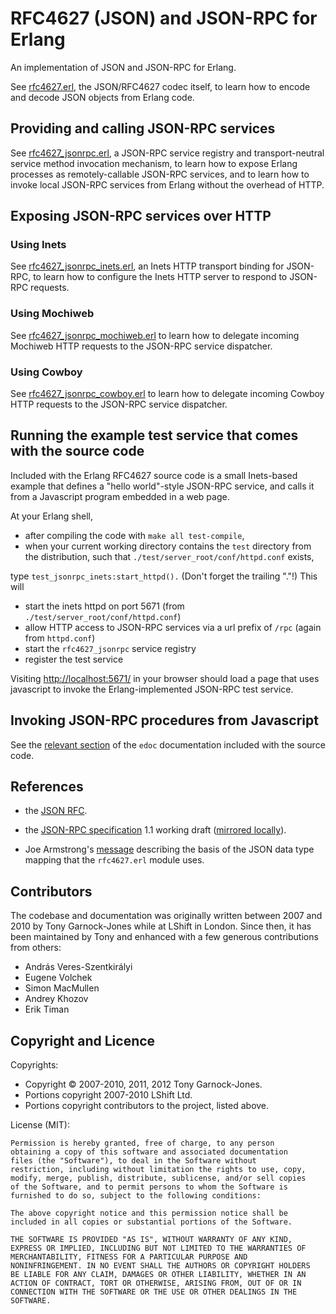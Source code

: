 # RFC4627 (JSON) and JSON-RPC for Erlang

An implementation of JSON and JSON-RPC for Erlang.

See
[rfc4627.erl](https://tonyg.github.com/erlang-rfc4627/doc/rfc4627.html),
the JSON/RFC4627 codec itself, to learn how to encode and decode JSON
objects from Erlang code.

## Providing and calling JSON-RPC services

See
[rfc4627\_jsonrpc.erl](https://tonyg.github.com/erlang-rfc4627/doc/rfc4627_jsonrpc.html),
a JSON-RPC service registry and transport-neutral service method
invocation mechanism, to learn how to expose Erlang processes as
remotely-callable JSON-RPC services, and to learn how to invoke local
JSON-RPC services from Erlang without the overhead of HTTP.

## Exposing JSON-RPC services over HTTP

### Using Inets

See
[rfc4627\_jsonrpc\_inets.erl](https://tonyg.github.com/erlang-rfc4627/doc/rfc4627_jsonrpc_inets.html),
an Inets HTTP transport binding for JSON-RPC, to learn how to
configure the Inets HTTP server to respond to JSON-RPC requests.

### Using Mochiweb

See
[rfc4627\_jsonrpc\_mochiweb.erl](https://tonyg.github.com/erlang-rfc4627/doc/rfc4627_jsonrpc_mochiweb.html)
to learn how to delegate incoming Mochiweb HTTP requests to the
JSON-RPC service dispatcher.

### Using Cowboy

See
[rfc4627\_jsonrpc\_cowboy.erl](https://tonyg.github.com/erlang-rfc4627/doc/rfc4627_jsonrpc_cowboy.html)
to learn how to delegate incoming Cowboy HTTP requests to the
JSON-RPC service dispatcher.

## Running the example test service that comes with the source code

Included with the Erlang RFC4627 source code is a small Inets-based
example that defines a "hello world"-style JSON-RPC service, and calls
it from a Javascript program embedded in a web page.

At your Erlang shell,

 - after compiling the code with `make all test-compile`,
 - when your current working directory contains the `test` directory
   from the distribution, such that
   `./test/server_root/conf/httpd.conf` exists,

type `test_jsonrpc_inets:start_httpd().` (Don't forget the trailing
"."!) This will

 - start the inets httpd on port 5671 (from `./test/server_root/conf/httpd.conf`)
 - allow HTTP access to JSON-RPC services via a url prefix of `/rpc` (again from `httpd.conf`)
 - start the `rfc4627_jsonrpc` service registry
 - register the test service

Visiting <http://localhost:5671/> in your browser should load a page
that uses javascript to invoke the Erlang-implemented JSON-RPC test
service.

## Invoking JSON-RPC procedures from Javascript

See the [relevant
section](https://tonyg.github.com/erlang-rfc4627/doc/overview-summary.html#Invoking_JSON-RPC_procedures_from_Javascript)
of the `edoc` documentation included with the source code.

## References

 - the [JSON RFC](https://www.ietf.org/rfc/rfc4627.txt).

 - the [JSON-RPC
   specification](https://www.jsonrpc.org/wd/JSON-RPC-1-1-WD-20060807.html)
   1.1 working draft ([mirrored
   locally](https://tonyg.github.com/erlang-rfc4627/doc/JSON-RPC-1-1-WD-20060807.html)).

 - Joe Armstrong's
   [message](http://erlang.org/pipermail/erlang-questions/2005-November/017805.html)
   describing the basis of the JSON data type mapping that the
   `rfc4627.erl` module uses.

## Contributors

The codebase and documentation was originally written between 2007 and
2010 by Tony Garnock-Jones while at LShift in London. Since then, it
has been maintained by Tony and enhanced with a few generous
contributions from others:

 - András Veres-Szentkirályi
 - Eugene Volchek
 - Simon MacMullen
 - Andrey Khozov
 - Erik Timan

## Copyright and Licence

Copyrights:

 - Copyright &copy; 2007-2010, 2011, 2012 Tony Garnock-Jones.
 - Portions copyright 2007-2010 LShift Ltd.
 - Portions copyright contributors to the project, listed above.

License (MIT):

    Permission is hereby granted, free of charge, to any person
    obtaining a copy of this software and associated documentation
    files (the "Software"), to deal in the Software without
    restriction, including without limitation the rights to use, copy,
    modify, merge, publish, distribute, sublicense, and/or sell copies
    of the Software, and to permit persons to whom the Software is
    furnished to do so, subject to the following conditions:

    The above copyright notice and this permission notice shall be
    included in all copies or substantial portions of the Software.

    THE SOFTWARE IS PROVIDED "AS IS", WITHOUT WARRANTY OF ANY KIND,
    EXPRESS OR IMPLIED, INCLUDING BUT NOT LIMITED TO THE WARRANTIES OF
    MERCHANTABILITY, FITNESS FOR A PARTICULAR PURPOSE AND
    NONINFRINGEMENT. IN NO EVENT SHALL THE AUTHORS OR COPYRIGHT HOLDERS
    BE LIABLE FOR ANY CLAIM, DAMAGES OR OTHER LIABILITY, WHETHER IN AN
    ACTION OF CONTRACT, TORT OR OTHERWISE, ARISING FROM, OUT OF OR IN
    CONNECTION WITH THE SOFTWARE OR THE USE OR OTHER DEALINGS IN THE
    SOFTWARE.
